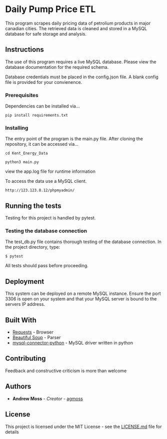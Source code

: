 # Daily Pump Price ETL

This program scrapes daily pricing data of petrolium products in major canadian cities. The retrieved data is cleaned and stored in a MySQL database for safe storage and analysis.

## Instructions

The use of this program requires a live MySQL database. Please view the database documentation for the required schema.

Database credentials must be placed in the config.json file. A blank config file is provided for your convienence. 

### Prerequisites

Dependencies can be installed via...

```
pip install requirements.txt
```

### Installing


The entry point of the program is the main.py file. After cloning the repository, it can be accessed via...

```
cd Kent_Energy_Data
```

```
python3 main.py
```

view the app.log file for runtime information


To access the data use a MySQL client. 

```
http://123.123.0.12/phpmyadmin/
```

## Running the tests

Testing for this project is handled by pytest.

### Testing the database connection

The test_db.py file contains thorough testing of the database connection. In the project directory, type:

```
$ pytest
```

All tests should pass before proceeding.

## Deployment

This system can be deployed on a remote MySQL instance. Ensure the port 3306 is open on your system and that your MySQL server is bound to the servers IP address.

## Built With

* [Requests](http://docs.python-requests.org/en/master/) - Browser
* [Beautiful Soup](https://www.crummy.com/software/BeautifulSoup/) - Parser
* [mysql-connector-python](https://pypi.org/project/mysql-connector-python/) - MySQL driver written in python

## Contributing

Feedback and constructive criticism is more than welcome


## Authors

* **Andrew Moss** - *Creator* - [agmoss](https://github.com/agmoss)


## License

This project is licensed under the MIT License - see the [LICENSE.md](LICENSE.md) file for details




